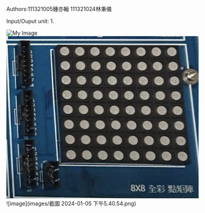 

Authors:111321005鍾亦翰 111321024林秉儀

Input/Ouput unit:
1.

![My Image](images/IMG_4616.jpg=300)
![My Image](images/wahhh)
![image](images/截圖 2024-01-05 下午5.40.54.png)
